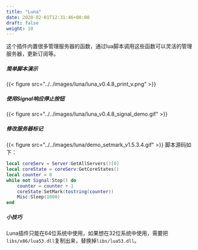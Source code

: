 ```yaml
---
title: "Luna"
date: 2020-02-01T12:31:46+08:00
draft: false
weight: 10
---
```


这个插件内置很多管理服务器的函数，通过lua脚本调用这些函数可以灵活的管理服务器，更新订阅等。  

##### 简单脚本演示
{{< figure src="../../images/luna/luna_v0.4.8_print_v.png" >}}

##### 使用Signal响应停止按钮
{{< figure src="../../images/luna/luna_v0.4.8_signal_demo.gif" >}}

##### 修改服务器标记
{{< figure src="../../images/luna/demo_setmark_v1.5.3.4.gif" >}}
脚本源码如下：
```lua
local coreServ = Server:GetAllServers()[0]
local coreState = coreServ:GetCoreStates()
local counter = 0
while not Signal:Stop() do
    counter = counter + 1
    coreState:SetMark(tostring(counter))
    Misc:Sleep(1000)
end
```

##### 小技巧
Luna插件只能在64位系统中使用，如果想在32位系统中使用，需要把`libs/x86/lua53.dll`复制出来，替换掉`libs/lua53.dll`。
